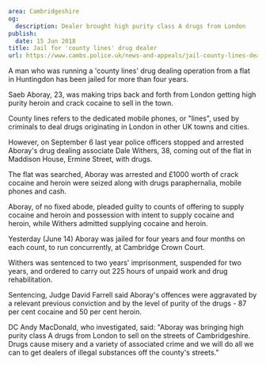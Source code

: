 ```yaml
area: Cambridgeshire
og:
  description: Dealer brought high purity class A drugs from London
publish:
  date: 15 Jun 2018
title: Jail for 'county lines' drug dealer
url: https://www.cambs.police.uk/news-and-appeals/jail-county-lines-dealer-drugs
```

A man who was running a 'county lines' drug dealing operation from a flat in Huntingdon has been jailed for more than four years.

Saeb Aboray, 23, was making trips back and forth from London getting high purity heroin and crack cocaine to sell in the town.

County lines refers to the dedicated mobile phones, or "lines", used by criminals to deal drugs originating in London in other UK towns and cities.

However, on September 6 last year police officers stopped and arrested Aboray's drug dealing associate Dale Withers, 38, coming out of the flat in Maddison House, Ermine Street, with drugs.

The flat was searched, Aboray was arrested and £1000 worth of crack cocaine and heroin were seized along with drugs paraphernalia, mobile phones and cash.

Aboray, of no fixed abode, pleaded guilty to counts of offering to supply cocaine and heroin and possession with intent to supply cocaine and heroin, while Withers admitted supplying cocaine and heroin.

Yesterday (June 14) Aboray was jailed for four years and four months on each count, to run concurrently, at Cambridge Crown Court.

Withers was sentenced to two years' imprisonment, suspended for two years, and ordered to carry out 225 hours of unpaid work and drug rehabilitation.

Sentencing, Judge David Farrell said Aboray's offences were aggravated by a relevant previous conviction and by the level of purity of the drugs - 87 per cent cocaine and 50 per cent heroin.

DC Andy MacDonald, who investigated, said: "Aboray was bringing high purity class A drugs from London to sell on the streets of Cambridgeshire. Drugs cause misery and a variety of associated crime and we will do all we can to get dealers of illegal substances off the county's streets."
